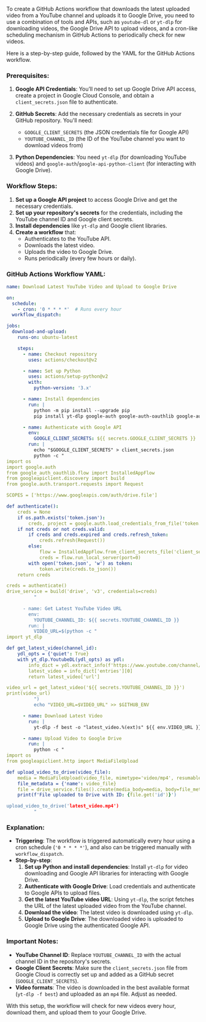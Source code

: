 To create a GitHub Actions workflow that downloads the latest uploaded video from a YouTube channel and uploads it to Google Drive, you need to use a combination of tools and APIs, such as `youtube-dl` or `yt-dlp` for downloading videos, the Google Drive API to upload videos, and a cron-like scheduling mechanism in GitHub Actions to periodically check for new videos.

Here is a step-by-step guide, followed by the YAML for the GitHub Actions workflow.

### Prerequisites:
1. **Google API Credentials**: You’ll need to set up Google Drive API access, create a project in Google Cloud Console, and obtain a `client_secrets.json` file to authenticate.
2. **GitHub Secrets**: Add the necessary credentials as secrets in your GitHub repository. You'll need:
   - `GOOGLE_CLIENT_SECRETS` (the JSON credentials file for Google API)
   - `YOUTUBE_CHANNEL_ID` (the ID of the YouTube channel you want to download videos from)

3. **Python Dependencies**: You need `yt-dlp` (for downloading YouTube videos) and `google-auth`/`google-api-python-client` (for interacting with Google Drive).

### Workflow Steps:

1. **Set up a Google API project** to access Google Drive and get the necessary credentials.
2. **Set up your repository's secrets** for the credentials, including the YouTube channel ID and Google client secrets.
3. **Install dependencies** like `yt-dlp` and Google client libraries.
4. **Create a workflow** that:
   - Authenticates to the YouTube API.
   - Downloads the latest video.
   - Uploads the video to Google Drive.
   - Runs periodically (every few hours or daily).

### GitHub Actions Workflow YAML:

```yaml
name: Download Latest YouTube Video and Upload to Google Drive

on:
  schedule:
    - cron: '0 * * * *'  # Runs every hour
  workflow_dispatch:

jobs:
  download-and-upload:
    runs-on: ubuntu-latest

    steps:
      - name: Checkout repository
        uses: actions/checkout@v2

      - name: Set up Python
        uses: actions/setup-python@v2
        with:
          python-version: '3.x'

      - name: Install dependencies
        run: |
          python -m pip install --upgrade pip
          pip install yt-dlp google-auth google-auth-oauthlib google-auth-httplib2 google-api-python-client

      - name: Authenticate with Google API
        env:
          GOOGLE_CLIENT_SECRETS: ${{ secrets.GOOGLE_CLIENT_SECRETS }}
        run: |
          echo "$GOOGLE_CLIENT_SECRETS" > client_secrets.json
          python -c "
import os
import google.auth
from google_auth_oauthlib.flow import InstalledAppFlow
from googleapiclient.discovery import build
from google.auth.transport.requests import Request

SCOPES = ['https://www.googleapis.com/auth/drive.file']

def authenticate():
    creds = None
    if os.path.exists('token.json'):
        creds, project = google.auth.load_credentials_from_file('token.json')
    if not creds or not creds.valid:
        if creds and creds.expired and creds.refresh_token:
            creds.refresh(Request())
        else:
            flow = InstalledAppFlow.from_client_secrets_file('client_secrets.json', SCOPES)
            creds = flow.run_local_server(port=0)
        with open('token.json', 'w') as token:
            token.write(creds.to_json())
    return creds

creds = authenticate()
drive_service = build('drive', 'v3', credentials=creds)
          "
      
      - name: Get Latest YouTube Video URL
        env:
          YOUTUBE_CHANNEL_ID: ${{ secrets.YOUTUBE_CHANNEL_ID }}
        run: |
          VIDEO_URL=$(python -c "
import yt_dlp

def get_latest_video(channel_id):
    ydl_opts = {'quiet': True}
    with yt_dlp.YoutubeDL(ydl_opts) as ydl:
        info_dict = ydl.extract_info(f'https://www.youtube.com/channel/{channel_id}', download=False)
        latest_video = info_dict['entries'][0]
        return latest_video['url']

video_url = get_latest_video('${{ secrets.YOUTUBE_CHANNEL_ID }}')
print(video_url)
          ")
          echo "VIDEO_URL=$VIDEO_URL" >> $GITHUB_ENV

      - name: Download Latest Video
        run: |
          yt-dlp -f best -o "latest_video.%(ext)s" ${{ env.VIDEO_URL }}

      - name: Upload Video to Google Drive
        run: |
          python -c "
import os
from googleapiclient.http import MediaFileUpload

def upload_video_to_drive(video_file):
    media = MediaFileUpload(video_file, mimetype='video/mp4', resumable=True)
    file_metadata = {'name': video_file}
    file = drive_service.files().create(media_body=media, body=file_metadata, fields='id').execute()
    print(f'File uploaded to Drive with ID: {file.get('id')}')

upload_video_to_drive('latest_video.mp4')
          "

```

### Explanation:
- **Triggering**: The workflow is triggered automatically every hour using a cron schedule (`'0 * * * *'`), and also can be triggered manually with `workflow_dispatch`.
- **Step-by-step**:
  1. **Set up Python and install dependencies**: Install `yt-dlp` for video downloading and Google API libraries for interacting with Google Drive.
  2. **Authenticate with Google Drive**: Load credentials and authenticate to Google APIs to upload files.
  3. **Get the latest YouTube video URL**: Using `yt-dlp`, the script fetches the URL of the latest uploaded video from the YouTube channel.
  4. **Download the video**: The latest video is downloaded using `yt-dlp`.
  5. **Upload to Google Drive**: The downloaded video is uploaded to Google Drive using the authenticated Google API.

### Important Notes:
- **YouTube Channel ID**: Replace `YOUTUBE_CHANNEL_ID` with the actual channel ID in the repository's secrets.
- **Google Client Secrets**: Make sure the `client_secrets.json` file from Google Cloud is correctly set up and added as a GitHub secret (`GOOGLE_CLIENT_SECRETS`).
- **Video formats**: The video is downloaded in the best available format (`yt-dlp -f best`) and uploaded as an `mp4` file. Adjust as needed.

With this setup, the workflow will check for new videos every hour, download them, and upload them to your Google Drive.
